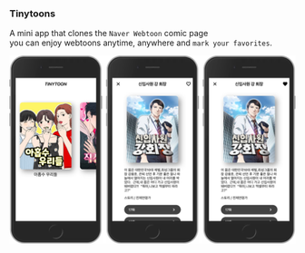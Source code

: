 ### Tinytoons

A mini app that clones the `Naver Webtoon` comic page  
you can enjoy webtoons anytime, anywhere and `mark your favorites`.  

<img align="center" src="./tiny.png" width="700px" />
